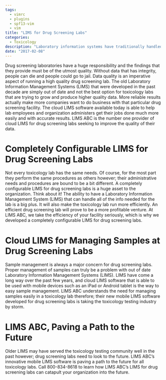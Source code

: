 ```yaml
---
tags:
  - vimrc
  - plugins
  - spf13-vim
  - vim
title: "LIMS for Drug Screening Labs"
categories:
  - Toxicology
description: "Laboratory information systems have traditionally handled only the management and "
date: "2017-02-08"
---
```


Drug screening laboratories have a huge responsibility and the findings that they provide must be of the utmost quality. Without data that has integrity, people can die and people could go to jail. Data quality is an imperative aspect of running a high quality drug screening lab. The old Laboratory Information Management Systems (LIMS) that were developed in the past decade are simply out of date and not the best option for toxicology labs that are trying to grow and produce higher quality data. More reliable results actually make more companies want to do business with that particular drug screening facility. The cloud LIMS software available today is able to help lab employees and organization administers get their jobs done much more easily and with accurate results. LIMS ABC is the number one provider of cloud LIMS for drug screening labs seeking to improve the quality of their data.

 

# Completely Configurable LIMS for Drug Screening Labs

Not every toxicology lab has the same needs. Of course, for the most part they perform the same procedures as others however; their administrative needs and procedures are bound to be a bit different. A completely configurable LIMS for drug screening labs is a huge asset to the organization. Think about it! The ability to have a Laboratory Information Management System (LIMS) that can handle all of the info needed for the lab is a big plus. It will also make the toxicology lab run more efficiently. An efficient drug screening lab will prove to be a more profitable venture. At LIMS ABC, we take the efficiency of your facility seriously, which is why we developed a completely configurable LIMS for drug screening labs.

# Cloud LIMS for Managing Samples at Drug Screening Labs

Sample management is always a major concern for drug screening labs. Proper management of samples can truly be a problem with out of date Laboratory Information Management Systems (LIMS). LIMS have come a long way over the past few years, and cloud LIMS software that is able to be used with mobile devices such as an iPad or Android tablet is the way to easy sample management. LIMS ABC understands the need for managing samples easily in a toxicology lab therefore; their new mobile LIMS software developed for drug screening labs is taking the toxicology testing industry by storm.

# LIMS ABC, Paving a Path to the Future

Older LIMS may have served the toxicology testing community well in the past however; drug screening labs need to look to the future. LIMS ABC’s innovative mobile LIMS software is paving a path to the future for all toxicology labs. Call 800-834-8618 to learn how LIMS ABC’s LIMS for drug screening labs can catapult your organization into the future.
